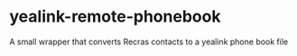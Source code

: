 yealink-remote-phonebook
========================

A small wrapper that converts Recras contacts to a yealink phone book file
